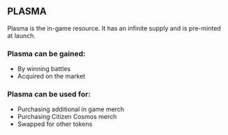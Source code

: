 ## PLASMA

Plasma is the in-game resource. It has an infinite supply and is pre-minted at launch.

### Plasma can be gained:
- By winning battles
- Acquired on the market

### Plasma can be used for:
- Purchasing additional in game merch
- Purchasing Citizen Cosmos merch
- Swapped for other tokens 


